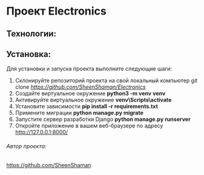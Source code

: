 # Проект Electronics



## Технологии:



## Установка:

Для установки и запуска проекта выполните следующие шаги:

1. Склонируйте репозиторий проекта на свой локальный компьютер git clone _https://github.com/SheenShaman/Electronics_
2. Создайте виртуальное окружение **python3 -m venv venv**
3. Активируйте виртуальное окружение **venv\Scripts\activate**
4. Установите зависимости **pip install -r requirements.txt**
5. Примените миграции **python manage.py migrate**
6. Запустите сервер разработки Django **python manage.py runserver**
7. Откройте приложение в вашем веб-браузере по адресу http://127.0.0.1:8000/

###### Автор проекта:

https://github.com/SheenShaman